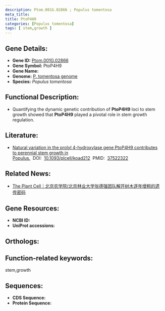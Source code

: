 ```yaml
---
description: Ptom.001G.02866 ; Populus tomentosa
meta_title:
title: PtoP4H9
categories: [Populus tomentosa]
tags: [ stem,growth ]
---
```


## Gene Details:
- **Gene ID:**	[Ptom.001G.02866]()
- **Gene Symbol:** PtoP4H9
- **Gene Name:** 
- **Genome:** [P. tomentosa genome]()
- **Species:** *Populus tomentosa*

## Functional Description:
   - Quantifying the dynamic genetic contribution of **PtoP4H9** loci to stem growth showed that **PtoP4H9** played a pivotal role in stem growth regulation.

## Literature:
   - [Natural variation in the prolyl 4-hydroxylase gene PtoP4H9 contributes to perennial stem growth in Populus.]( https://academic.oup.com/plcell/article/35/11/4046/7233857?login=true)&nbsp;&nbsp;DOI:&nbsp;&nbsp;[10.1093/plcell/koad212](https://academic.oup.com/plcell/article/35/11/4046/7233857?login=true)&nbsp;&nbsp;PMID:&nbsp;&nbsp;[37522322](https://pubmed.ncbi.nlm.nih.gov/37522322/)

## Related News:
   - [The Plant Cell｜北京农学院/北京林业大学张德强团队解开树木逐年增粗的遗传密码](https://mp.weixin.qq.com/s/8IMdyLGMVAajFW16ex6gaw)

## Gene Resources:
- **NCBI ID:** [](https://www.ncbi.nlm.nih.gov/gene/?term=)
- **UniProt accessions:** [](https://www.uniprot.org/uniprotkb//entry)

## Orthologs:


## Function-related keywords:
stem,growth

## Sequences:
- **CDS Sequence:**
- **Protein Sequence:**
